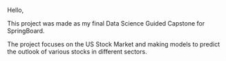 Hello,

This project was made as my final Data Science Guided Capstone for SpringBoard.

The project focuses on the US Stock Market and making models to predict the outlook of various stocks in different sectors.
